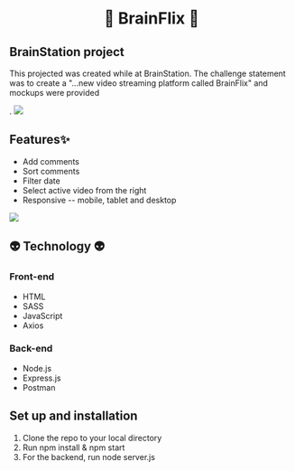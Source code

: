 <h1 align="center">🥑 BrainFlix 🥑</h1>

## BrainStation project

<p>This projected was created while at BrainStation. The challenge statement was to create a "...new video streaming platform called BrainFlix" and mockups were provided</p>.

<img src="https://i.imgur.com/L3e27rg.jpg" />


## Features✨

<ul>
   <li>Add comments</li>
   <li>Sort comments</li>
   <li>Filter date</li>
   <li>Select active video from the right</li>
   <li>Responsive -- mobile, tablet and desktop</li>
</ul>

<img src="https://i.imgur.com/Opnn346.jpg" />


## 👽 Technology 👽

### Front-end
<ul>
   <li>HTML</li>
   <li>SASS</li>
   <li>JavaScript</li>
   <li>Axios</li>
</ul>

### Back-end
<ul>
   <li>Node.js</li>
   <li>Express.js</li> 
   <li>Postman</li>
</ul>


## Set up and installation

1. Clone the repo to your local directory 
2. Run npm install & npm start  
2. For the backend, run node server.js
